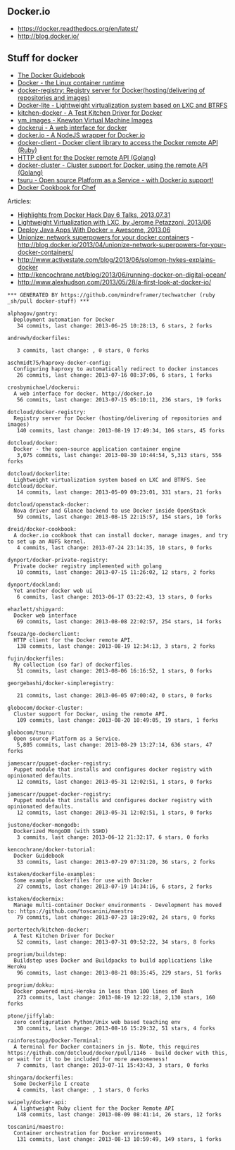 ## Docker.io

  - https://docker.readthedocs.org/en/latest/
  - http://blog.docker.io/

## Stuff for docker
  - [The Docker Guidebook](http://kencochrane.net/blog/2013/08/the-docker-guidebook/)
  - [Docker - the Linux container runtime](https://github.com/dotcloud/docker)
  - [docker-registry: Registry server for Docker(hosting/delivering of repositories and images)](https://github.com/dotcloud/docker-registry)
  - [Docker-lite - Lightweight virtualization system based on LXC and BTRFS](https://github.com/dotcloud/dockerlite.git)
  - [kitchen-docker - A Test Kitchen Driver for Docker](https://github.com/portertech/kitchen-docker)
  - [vm_images - Knewton Virtual Machine Images](https://github.com/Knewton/vm_images.git)
  - [dockerui - A web interface for docker](https://github.com/crosbymichael/dockerui.git)
  - [docker.io - A NodeJS wrapper for Docker.io](https://github.com/appersonlabs/docker.io.git)
  - [docker-client - Docker client library to access the Docker remote API (Ruby)](https://github.com/geku/docker-client.git)
  - [HTTP client for the Docker remote API (Golang)](https://github.com/fsouza/go-dockerclient.git)
  - [docker-cluster - Cluster support for Docker, using the remote API (Golang)](https://github.com/globocom/docker-cluster.git)
  - [tsuru - Open source Platform as a Service - with Docker.io support!](https://github.com/globocom/tsuru.git)
  - [Docker Cookbook for Chef](https://github.com/dreid/docker-cookbook.git)



Articles:
  - [Highlights from Docker Hack Day 6 Talks, 2013.07.31](http://blog.runkite.com/2013/07/31/highlights-from-docker-hack-day-6-talks/)
  - [Lightweight Virtualization with LXC, by Jerome Petazzoni, 2013/06 ](http://www.ciecloud.org/2013/subject/07-track06-Jerome%20Petazzoni.pdf)
  - [Deploy Java Apps With Docker = Awesome, 2013.06](http://blogs.atlassian.com/2013/06/deploy-java-apps-with-docker-awesome/)
  - [Unionize: network superpowers for your docker containers](https://gist.github.com/jpetazzo/5493295) - http://blog.docker.io/2013/04/unionize-network-superpowers-for-your-docker-containers/
  - http://www.activestate.com/blog/2013/06/solomon-hykes-explains-docker
  - http://kencochrane.net/blog/2013/06/running-docker-on-digital-ocean/
  - http://www.alexhudson.com/2013/05/28/a-first-look-at-docker-io/



<!-- PROJECTS_LIST_START -->
    *** GENERATED BY https://github.com/mindreframer/techwatcher (ruby _sh/pull docker-stuff) *** 

    alphagov/gantry:
      Deployment automation for Docker
       34 commits, last change: 2013-06-25 10:28:13, 6 stars, 2 forks

    andrewh/dockerfiles:

       3 commits, last change: , 0 stars, 0 forks

    aschmidt75/haproxy-docker-config:
      Configuring haproxy to automatically redirect to docker instances
       26 commits, last change: 2013-07-16 08:37:06, 6 stars, 1 forks

    crosbymichael/dockerui:
      A web interface for docker. http://docker.io
       56 commits, last change: 2013-07-15 05:10:11, 236 stars, 19 forks

    dotcloud/docker-registry:
      Registry server for Docker (hosting/delivering of repositories and images)
       140 commits, last change: 2013-08-19 17:49:34, 106 stars, 45 forks

    dotcloud/docker:
      Docker - the open-source application container engine
       3,075 commits, last change: 2013-08-30 10:44:54, 5,313 stars, 556 forks

    dotcloud/dockerlite:
      Lightweight virtualization system based on LXC and BTRFS. See dotcloud/docker.
       14 commits, last change: 2013-05-09 09:23:01, 331 stars, 21 forks

    dotcloud/openstack-docker:
      Nova driver and Glance backend to use Docker inside OpenStack
       59 commits, last change: 2013-08-15 22:15:57, 154 stars, 10 forks

    dreid/docker-cookbook:
      A docker.io cookbook that can install docker, manage images, and try to set up an AUFS kernel.
       4 commits, last change: 2013-07-24 23:14:35, 10 stars, 0 forks

    dynport/docker-private-registry:
      Private docker registry implemented with golang
       10 commits, last change: 2013-07-15 11:26:02, 12 stars, 2 forks

    dynport/dockland:
      Yet another docker web ui
       6 commits, last change: 2013-06-17 03:22:43, 13 stars, 0 forks

    ehazlett/shipyard:
      Docker web interface
       69 commits, last change: 2013-08-08 22:02:57, 254 stars, 14 forks

    fsouza/go-dockerclient:
      HTTP client for the Docker remote API.
       138 commits, last change: 2013-08-19 12:34:13, 3 stars, 2 forks

    fujin/dockerfiles:
      My collection (so far) of dockerfiles.
       51 commits, last change: 2013-08-06 16:16:52, 1 stars, 0 forks

    georgebashi/docker-simpleregistry:

       21 commits, last change: 2013-06-05 07:00:42, 0 stars, 0 forks

    globocom/docker-cluster:
      Cluster support for Docker, using the remote API.
       109 commits, last change: 2013-08-20 10:49:05, 19 stars, 1 forks

    globocom/tsuru:
      Open source Platform as a Service.
       5,805 commits, last change: 2013-08-29 13:27:14, 636 stars, 47 forks

    jamescarr/puppet-docker-registry:
      Puppet module that installs and configures docker registry with opinionated defaults.
       12 commits, last change: 2013-05-31 12:02:51, 1 stars, 0 forks

    jamescarr/puppet-docker-registry:
      Puppet module that installs and configures docker registry with opinionated defaults.
       12 commits, last change: 2013-05-31 12:02:51, 1 stars, 0 forks

    justone/docker-mongodb:
      Dockerized MongoDB (with SSHD)
       3 commits, last change: 2013-06-12 21:32:17, 6 stars, 0 forks

    kencochrane/docker-tutorial:
      Docker Guidebook
       33 commits, last change: 2013-07-29 07:31:20, 36 stars, 2 forks

    kstaken/dockerfile-examples:
      Some example dockerfiles for use with Docker
       27 commits, last change: 2013-07-19 14:34:16, 6 stars, 2 forks

    kstaken/dockermix:
      Manage multi-container Docker environments - Development has moved to: https://github.com/toscanini/maestro
       79 commits, last change: 2013-07-23 18:29:02, 24 stars, 0 forks

    portertech/kitchen-docker:
      A Test Kitchen Driver for Docker
       52 commits, last change: 2013-07-31 09:52:22, 34 stars, 8 forks

    progrium/buildstep:
      Buildstep uses Docker and Buildpacks to build applications like Heroku
       96 commits, last change: 2013-08-21 08:35:45, 229 stars, 51 forks

    progrium/dokku:
      Docker powered mini-Heroku in less than 100 lines of Bash
       273 commits, last change: 2013-08-19 12:22:18, 2,130 stars, 160 forks

    ptone/jiffylab:
      zero configuration Python/Unix web based teaching env
       30 commits, last change: 2013-08-16 15:29:32, 51 stars, 4 forks

    rainforestapp/Docker-Terminal:
      A terminal for Docker containers in js. Note, this requires https://github.com/dotcloud/docker/pull/1146 - build docker with this, or wait for it to be included for more awesomeness!
       7 commits, last change: 2013-07-11 15:43:43, 3 stars, 0 forks

    shingara/dockerfiles:
      Some DockerFile I create
       4 commits, last change: , 1 stars, 0 forks

    swipely/docker-api:
      A lightweight Ruby client for the Docker Remote API
       148 commits, last change: 2013-08-09 08:41:14, 26 stars, 12 forks

    toscanini/maestro:
      Container orchestration for Docker environments
       131 commits, last change: 2013-08-13 10:59:49, 149 stars, 1 forks
<!-- PROJECTS_LIST_END -->
